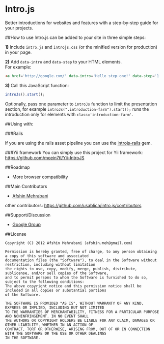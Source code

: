 Intro.js
========

Better introductions for websites and features with a step-by-step guide for your projects.

##How to use
Intro.js can be added to your site in three simple steps:

**1)** Include `intro.js` and `introjs.css` (or the minified version for production) in your page.

**2)** Add `data-intro` and `data-step` to your HTML elements.  
For example: 
```html
<a href='http://google.com/' data-intro='Hello step one!' data-step='1'></a>
````
  
**3)** Call this JavaScript function:
```javascript
introJs().start();
````
 
Optionally, pass one parameter to `introJs` function to limit the presentation section, for example `introJs(".introduction-farm").start();` runs the introduction only for elements with `class='introduction-farm'`.

##Using with:

###Rails

If you are using the rails asset pipeline you can use the [introjs-rails](https://github.com/heelhook/intro.js-rails) gem.

###Yii framework
You can simply use this project for Yii framework: https://github.com/moein7tl/Yii-IntroJS

##Roadmap
- More browser compatibility

##Main Contributors
- [Afshin Mehrabani](http://afshinm.name/)  

other contributors: https://github.com/usablica/intro.js/contributors

##Support/Discussion

- [Google Group](https://groups.google.com/d/forum/introjs)

##License

    Copyright (C) 2012 Afshin Mehrabani (afshin.meh@gmail.com)
    
    Permission is hereby granted, free of charge, to any person obtaining a copy of this software and associated 
    documentation files (the "Software"), to deal in the Software without restriction, including without limitation 
    the rights to use, copy, modify, merge, publish, distribute, sublicense, and/or sell copies of the Software, 
    and to permit persons to whom the Software is furnished to do so, subject to the following conditions:
    The above copyright notice and this permission notice shall be included in all copies or substantial portions 
    of the Software.
    
    THE SOFTWARE IS PROVIDED "AS IS", WITHOUT WARRANTY OF ANY KIND, EXPRESS OR IMPLIED, INCLUDING BUT NOT LIMITED 
    TO THE WARRANTIES OF MERCHANTABILITY, FITNESS FOR A PARTICULAR PURPOSE AND NONINFRINGEMENT. IN NO EVENT SHALL 
    THE AUTHORS OR COPYRIGHT HOLDERS BE LIABLE FOR ANY CLAIM, DAMAGES OR OTHER LIABILITY, WHETHER IN AN ACTION OF 
    CONTRACT, TORT OR OTHERWISE, ARISING FROM, OUT OF OR IN CONNECTION WITH THE SOFTWARE OR THE USE OR OTHER DEALINGS 
    IN THE SOFTWARE.
